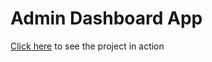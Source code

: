 # Admin Dashboard App
[Click here](https://admin-dashboard-app-eight.vercel.app/) to see the project in action
